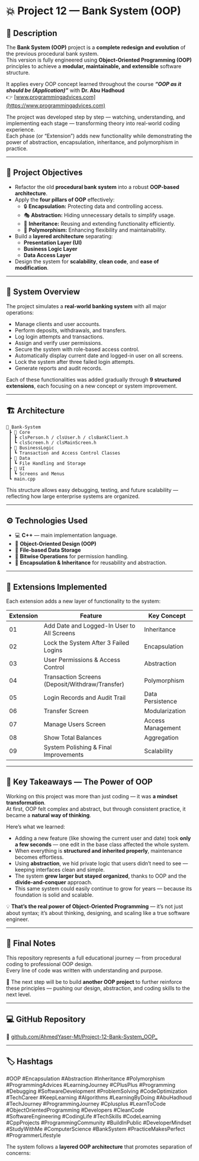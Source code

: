 # 💥 Project 12 — Bank System (OOP)

## 📖 Description

The **Bank System (OOP)** project is a **complete redesign and evolution** of the previous procedural bank system.  
This version is fully engineered using **Object-Oriented Programming (OOP)** principles to achieve a **modular, maintainable, and extensible** software structure.

It applies every OOP concept learned throughout the course **_“OOP as it should be (Application)”_** with **Dr. Abu Hadhoud**  
👉 [www.programmingadvices.com](https://www.programmingadvices.com)

The project was developed step by step — watching, understanding, and implementing each stage — transforming theory into real-world coding experience.  
Each phase (or “Extension”) adds new functionality while demonstrating the power of abstraction, encapsulation, inheritance, and polymorphism in practice.

---

## 🎯 Project Objectives

* Refactor the old **procedural bank system** into a robust **OOP-based architecture**.
* Apply the **four pillars of OOP** effectively:
  - 🔒 **Encapsulation:** Protecting data and controlling access.
  - 🎭 **Abstraction:** Hiding unnecessary details to simplify usage.
  - 🧬 **Inheritance:** Reusing and extending functionality efficiently.
  - 🔄 **Polymorphism:** Enhancing flexibility and maintainability.
* Build a **layered architecture** separating:
  - **Presentation Layer (UI)**
  - **Business Logic Layer**
  - **Data Access Layer**
* Design the system for **scalability**, **clean code**, and **ease of modification**.

---

## 🧱 System Overview

The project simulates a **real-world banking system** with all major operations:

- Manage clients and user accounts.  
- Perform deposits, withdrawals, and transfers.  
- Log login attempts and transactions.  
- Assign and verify user permissions.  
- Secure the system with role-based access control.  
- Automatically display current date and logged-in user on all screens.  
- Lock the system after three failed login attempts.  
- Generate reports and audit records.

Each of these functionalities was added gradually through **9 structured extensions**, each focusing on a new concept or system improvement.

---

## 🏗️ Architecture

```text
📂 Bank-System
 ┣ 📁 Core
 ┃ ┣ clsPerson.h / clsUser.h / clsBankClient.h
 ┃ ┗ clsScreen.h / clsMainScreen.h
 ┣ 📁 BusinessLogic
 ┃ ┗ Transaction and Access Control Classes
 ┣ 📁 Data
 ┃ ┗ File Handling and Storage
 ┣ 📁 UI
 ┃ ┗ Screens and Menus
 ┗ main.cpp
```


This structure allows easy debugging, testing, and future scalability — reflecting how large enterprise systems are organized.

---

## ⚙️ Technologies Used

* 💻 **C++** — main implementation language.
* 🧰 **Object-Oriented Design (OOP)**
* 📁 **File-based Data Storage**
* 🧮 **Bitwise Operations** for permission handling.
* 🧠 **Encapsulation & Inheritance** for reusability and abstraction.

---

## 🧩 Extensions Implemented

Each extension adds a new layer of functionality to the system:

| Extension | Feature | Key Concept |
|------------|----------|-------------|
| 01 | Add Date and Logged-In User to All Screens | Inheritance |
| 02 | Lock the System After 3 Failed Logins | Encapsulation |
| 03 | User Permissions & Access Control | Abstraction |
| 04 | Transaction Screens (Deposit/Withdraw/Transfer) | Polymorphism |
| 05 | Login Records and Audit Trail | Data Persistence |
| 06 | Transfer Screen | Modularization |
| 07 | Manage Users Screen | Access Management |
| 08 | Show Total Balances | Aggregation |
| 09 | System Polishing & Final Improvements | Scalability |

---

## 🧠 Key Takeaways — The Power of OOP

Working on this project was more than just coding — it was **a mindset transformation**.  
At first, OOP felt complex and abstract, but through consistent practice, it became a **natural way of thinking**.

Here’s what we learned:

* Adding a new feature (like showing the current user and date) took **only a few seconds** — one edit in the base class affected the whole system.
* When everything is **structured and inherited properly**, maintenance becomes effortless.
* Using **abstraction**, we hid private logic that users didn’t need to see — keeping interfaces clean and simple.
* The system **grew larger but stayed organized**, thanks to OOP and the **divide-and-conquer** approach.
* This same system could easily continue to grow for years — because its foundation is solid and scalable.

💡 **That’s the real power of Object-Oriented Programming** — it’s not just about syntax; it’s about thinking, designing, and scaling like a true software engineer.

---

## 🧾 Final Notes

This repository represents a full educational journey — from procedural coding to professional OOP design.  
Every line of code was written with understanding and purpose.

🚀 The next step will be to build **another OOP project** to further reinforce these principles — pushing our design, abstraction, and coding skills to the next level.

---

## 💻 GitHub Repository  
🔗 [github.com/AhmedYaser-Mt/Project-12-Bank-System_OOP_](https://github.com/AhmedYaser-Mt/Project-12-Bank-System_OOP_)

---

## 🏷️ Hashtags  

#OOP #Encapsulation #Abstraction #Inheritance #Polymorphism #ProgrammingAdvices #LearningJourney #CPlusPlus #Programming #Debugging #SoftwareDevelopment #ProblemSolving #CodeOptimization #TechCareer #KeepLearning #Algorithms #LearningByDoing #AbuHadhoud #TechJourney #ProgrammingJourney #Cplusplus #LearnToCode #ObjectOrientedProgramming #Developers #CleanCode #SoftwareEngineering #CodingLife #TechSkills #CodeLearning #CppProjects #ProgrammingCommunity #BuildInPublic #DeveloperMindset #StudyWithMe #ComputerScience #BankSystem #PracticeMakesPerfect #ProgrammerLifestyle


The system follows a **layered OOP architecture** that promotes separation of concerns:

